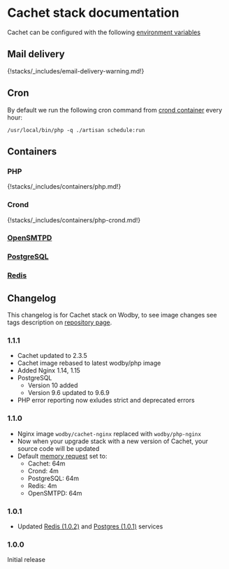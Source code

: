 # Cachet stack documentation

Cachet can be configured with the following [environment variables](https://github.com/wodby/cachet#environment-variables)

## Mail delivery

{!stacks/_includes/email-delivery-warning.md!}

## Cron

By default we run the following cron command from [crond container](#crond) every hour:

```
/usr/local/bin/php -q ./artisan schedule:run
```

## Containers

### PHP

{!stacks/_includes/containers/php.md!}

### Crond

{!stacks/_includes/containers/php-crond.md!}

### [OpenSMTPD](../opensmtpd/index.md)

### [PostgreSQL](../postgres/index.md)

### [Redis](../redis/index.md)

## Changelog

This changelog is for Cachet stack on Wodby, to see image changes see tags description on [repository page](https://github.com/wodby/cachet/releases).

### 1.1.1

* Cachet updated to 2.3.5
* Cachet image rebased to latest wodby/php image
* Added Nginx 1.14, 1.15
* PostgreSQL
    * Version 10 added
    * Version 9.6 updated to 9.6.9
* PHP error reporting now exludes strict and deprecated errors

### 1.1.0

* Nginx image `wodby/cachet-nginx` replaced with `wodby/php-nginx`
* Now when your upgrade stack with a new version of Cachet, your source code will be updated
* Default [memory request](../config.md#resources) set to:
    * Cachet: 64m
    * Crond: 4m
    * PostgreSQL: 64m
    * Redis: 4m
    * OpenSMTPD: 64m

### 1.0.1

* Updated [Redis (1.0.2)](https://wodby.com/docs/stacks/redis#changelog) and [Postgres (1.0.1)](https://wodby.com/docs/postgres#changelog) services

### 1.0.0

Initial release

